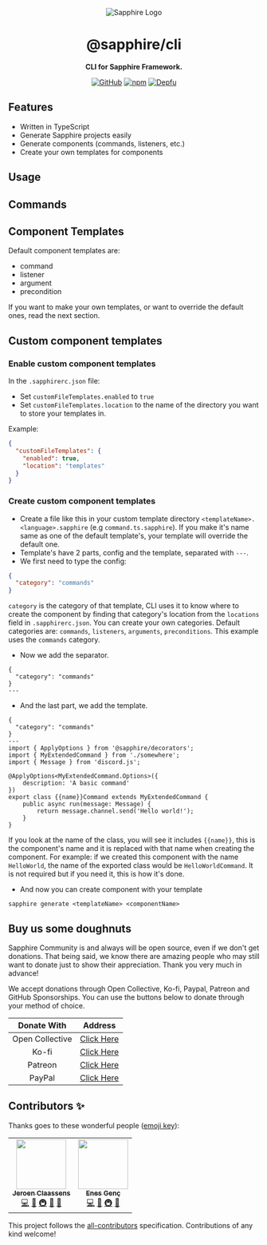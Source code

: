 <div align="center">

![Sapphire Logo](https://cdn.skyra.pw/gh-assets/sapphire-banner.png)

# @sapphire/cli

**CLI for Sapphire Framework.**

[![GitHub](https://img.shields.io/github/license/sapphiredev/cli)](https://github.com/sapphiredev/cli/blob/main/LICENSE.md)
[![npm](https://img.shields.io/npm/v/@sapphire/cli?color=crimson&logo=npm&style=flat-square)](https://www.npmjs.com/package/@sapphire/cli)
[![Depfu](https://badges.depfu.com/badges/5086e1d7764d4a0e53b443a9d86cc11b/count.svg)](https://depfu.com/github/sapphiredev/cli?project_id=31779)

</div>

## Features

-   Written in TypeScript
-   Generate Sapphire projects easily
-   Generate components (commands, listeners, etc.)
-   Create your own templates for components

## Usage
<!-- usage -->
<!-- usagestop -->

## Commands
<!-- commands -->
<!-- commandsstop -->

## Component Templates
Default component templates are:
- command 
- listener 
- argument 
- precondition

If you want to make your own templates, or want to override the default ones, read the next section.

## Custom component templates
### Enable custom component templates
In the `.sapphirerc.json` file:
- Set `customFileTemplates.enabled` to `true`
- Set `customFileTemplates.location` to the name of the directory you want to store your templates in.

Example:
```json
{
  "customFileTemplates": {
    "enabled": true,
    "location": "templates"
  }
}
```

### Create custom component templates
- Create a file like this in your custom template directory `<templateName>.<language>.sapphire` (e.g `command.ts.sapphire`). If you make it's name same as one of the default template's, your template will override the default one.
- Template's have 2 parts, config and the template, separated with `---`.
- We first need to type the config:

```json
{
  "category": "commands"
}
```
`category` is the category of that template, CLI uses it to know where to create the component by finding that category's location from the `locations` field in `.sapphirerc.json`. You can create your own categories. Default categories are: `commands`, `listeners`, `arguments`, `preconditions`. This example uses the `commands` category.

- Now we add the separator.
```
{
  "category": "commands"
}
---
```

- And the last part, we add the template.
```
{
  "category": "commands"
}
---
import { ApplyOptions } from '@sapphire/decorators';
import { MyExtendedCommand } from './somewhere';
import { Message } from 'discord.js';

@ApplyOptions<MyExtendedCommand.Options>({
	description: 'A basic command'
})
export class {{name}}Command extends MyExtendedCommand {
	public async run(message: Message) {
		return message.channel.send('Hello world!');
	}
}

```
If you look at the name of the class, you will see it includes `{{name}}`, this is the component's name and it is replaced with that name when creating the component. For example: if we created this component with the name `HelloWorld`, the name of the exported class would be `HelloWorldCommand`. It is not required but if you need it, this is how it's done.

- And now you can create component with your template 
```
sapphire generate <templateName> <componentName>
```

## Buy us some doughnuts

Sapphire Community is and always will be open source, even if we don't get donations. That being said, we know there are amazing people who may still want to donate just to show their appreciation. Thank you very much in advance!

We accept donations through Open Collective, Ko-fi, Paypal, Patreon and GitHub Sponsorships. You can use the buttons below to donate through your method of choice.

|   Donate With   |                       Address                       |
| :-------------: | :-------------------------------------------------: |
| Open Collective | [Click Here](https://sapphirejs.dev/opencollective) |
|      Ko-fi      |      [Click Here](https://sapphirejs.dev/kofi)      |
|     Patreon     |    [Click Here](https://sapphirejs.dev/patreon)     |
|     PayPal      |     [Click Here](https://sapphirejs.dev/paypal)     |

## Contributors ✨

Thanks goes to these wonderful people ([emoji key](https://allcontributors.org/docs/en/emoji-key)):

<!-- ALL-CONTRIBUTORS-LIST:START - Do not remove or modify this section -->
<!-- prettier-ignore-start -->
<!-- markdownlint-disable -->
<table>
  <tr>
    <td align="center"><a href="https://favware.tech/"><img src="https://avatars3.githubusercontent.com/u/4019718?v=4?s=100" width="100px;" alt=""/><br /><sub><b>Jeroen Claassens</b></sub></a><br /><a href="https://github.com/sapphiredev/sapphire-cli/commits?author=Favna" title="Code">💻</a> <a href="https://github.com/sapphiredev/sapphire-cli/commits?author=Favna" title="Documentation">📖</a> <a href="#infra-Favna" title="Infrastructure (Hosting, Build-Tools, etc)">🚇</a> <a href="#projectManagement-Favna" title="Project Management">📆</a> <a href="#plugin-Favna" title="Plugin/utility libraries">🔌</a></td>
    <td align="center"><a href="https://github.com/enxg"><img src="https://avatars.githubusercontent.com/u/61084101?v=4?s=100" width="100px;" alt=""/><br /><sub><b>Enes Genç</b></sub></a><br /><a href="https://github.com/sapphiredev/sapphire-cli/commits?author=enxg" title="Code">💻</a> <a href="https://github.com/sapphiredev/sapphire-cli/commits?author=enxg" title="Documentation">📖</a> <a href="#infra-enxg" title="Infrastructure (Hosting, Build-Tools, etc)">🚇</a> <a href="#ideas-enxg" title="Ideas, Planning, & Feedback">🤔</a></td>
  </tr>
</table>

<!-- markdownlint-restore -->
<!-- prettier-ignore-end -->

<!-- ALL-CONTRIBUTORS-LIST:END -->

This project follows the [all-contributors](https://github.com/all-contributors/all-contributors) specification. Contributions of any kind welcome!

